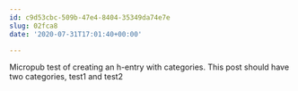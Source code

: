 ```yaml
---
id: c9d53cbc-509b-47e4-8404-35349da74e7e
slug: 02fca8
date: '2020-07-31T17:01:40+00:00'

---
```


Micropub test of creating an h-entry with categories. This post should have two categories, test1 and test2
